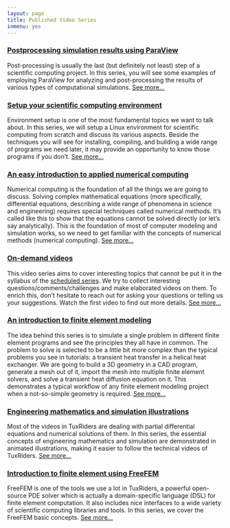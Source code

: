 ```yaml
---
layout: page
title: Published Video Series
inmenu: yes
---
```


### [Postprocessing simulation results using ParaView](postprocessing)

Post-processing is usually the last (but definitely not least) step of a scientific computing project. In this series, you will see some examples of employing ParaView for analyzing and post-processing the results of various types of computational simulations. [See more...](postprocessing)


### [Setup your scientific computing environment](setup)

Environment setup is one of the most fundamental topics we want to talk about. In this series, we will setup a Linux environment for scientific computing from scratch and discuss its various aspects. Beside the techniques you will see for installing, compiling, and building a wide range of programs we need later, it may provide an opportunity to know those programs if you don’t.  [See more...](setup)

### [An easy introduction to applied numerical computing](numerical-computing)

Numerical computing is the foundation of all the things we are going to discuss. Solving complex mathematical equations (more specifically, differential equations, describing a wide range of phenomena in science and engineering) requires special techniques called numerical methods. It’s called like this to show that the equations cannot be solved directly (or let’s say analytically). This is the foundation of most of computer modeling and simulation works, so we need to get familiar with the concepts of numerical methods (numerical computing). [See more...](numerical-computing)

### [On-demand videos](on-demand)

This video series aims to cover interesting topics that cannot be put it in the syllabus of the [scheduled series](../content). We try to collect interesting questions/comments/challenges and make elaborated videos on them. To enrich this, don't hesitate to reach out for asking your questions or telling us your suggestions. Watch the first video to find out more details. [See more...](on-demand)

### [An introduction to finite element modeling](finite-element)

The idea behind this series is to simulate a single problem in different finite element programs and see the principles they all have in common. The problem to solve is selected to be a little bit more complex than the typical problems you see in tutorials: a transient heat transfer in a helical heat exchanger. We are going to build a 3D geometry in a CAD program, generate a mesh out of it, import the mesh into multiple finite element solvers, and solve a transient heat diffusion equation on it. This demonstrates a typical workflow of any finite element modeling project when a not-so-simple geometry is required. [See more...](finite-element)

### [Engineering mathematics and simulation illustrations](mathematics-illustrations)

Most of the videos in TuxRiders are dealing with partial differential equations and numerical solutions of them. In this series, the essential concepts of engineering mathematics and simulation are demonstrated in animated illustrations, making it easier to follow the technical videos of TuxRiders. [See more...](mathematics-illustrations)

### [Introduction to finite element using FreeFEM](freefem)

FreeFEM is one of the tools we use a lot in TuxRiders, a powerful open-source PDE solver which is actually a domain-specific language (DSL) for finite element computation. It also includes nice interfaces to a wide variety of scientific computing libraries and tools. In this series, we cover the FreeFEM basic concepts. [See more...](freefem)